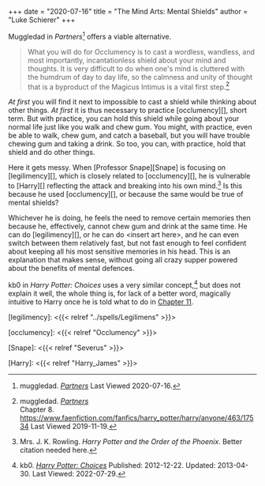 +++
date = "2020-07-16"
title = "The Mind Arts: Mental Shields"
author = "Luke Schierer"
+++

Muggledad in _Partners_[^20191119-7] offers a viable alternative.

> What you will do for Occlumency is to cast a wordless, wandless, and most
  importantly, incantationless shield about your mind and thoughts. It is very
  difficult to do when one's mind is cluttered with the humdrum of day to day
  life, so the calmness and unity of thought that is a byproduct of the Magicus
  Intimus is a vital first step.[^20191119-6]

_At first_ you will find it next to impossible to cast a shield while thinking
about other things.  _At first_ it is thus necessary to practice [occlumency][],
short term.  But with practice, you can hold this shield while going about your
normal life just like you walk and chew gum.  You might, with practice, even be
able to walk, chew gum, and catch a baseball, but you will have trouble chewing
gum and taking a drink.  So too, you can, with practice, hold that shield and do
other things.

Here it gets messy.  When [Professor Snape][Snape] is focusing on
[legilimency][], which is closely related to [occlumency][], he is vulnerable
to [Harry][] reflecting the attack and breaking into his own mind.[^20191119-8]
Is this because he used [occlumency][], or because the same would be true of
mental shields?  

Whichever he is doing, he feels the need to remove certain memories then because
he, effectively, cannot chew gum and drink at the same time.  He can do
[legilimency][], or he can do &lt;insert art here&gt;, and he can even switch
between them relatively fast, but not fast enough to feel confident about
keeping all his most sensitive memories in his head.  This is an explanation
that makes sense, without going all crazy supper powered about the benefits of
mental defences. 

kb0 in _Harry Potter: Choices_ uses a very similar concept,[^220729-1] but does
not explain it well, the whole thing is, for lack of a better word, magically
intuitive to Harry once he is told what to do in [Chapter 11][].

[legilimency]: <{{< relref "../spells/Legilimens" >}}>

[occlumency]: <{{< relref "Occlumency" >}}>

[Snape]: <{{< relref "Severus" >}}>

[Harry]: <{{< relref "Harry_James" >}}>

[Chapter 11]: <https://www.fanfiction.net/s/8820097/11/Harry-Potter-Choices>

[^220729-1]: kb0.
    _[Harry Potter: Choices](https://www.fanfiction.net/s/8820097)_
    Published: 2012-12-22. Updated: 2013-04-30. Last Viewed: 2022-07-29.

[^20191119-6]: muggledad. 
    _[Partners](https://www.faenfiction.com/fanfics/harry_potter/harry/anyone/463/0)_  
    Chapter 8. <https://www.faenfiction.com/fanfics/harry_potter/harry/anyone/463/17534>
    Last Viewed 2019-11-19. 

[^20191119-7]: muggledad. 
    _[Partners](https://www.faenfiction.com/fanfics/harry_potter/harry/anyone/463/0)_
    Last Viewed 2020-07-16.

[^20191119-8]: Mrs. J. K. Rowling.  _Harry Potter and the Order of the Phoenix_.
    Better citation needed here. 

